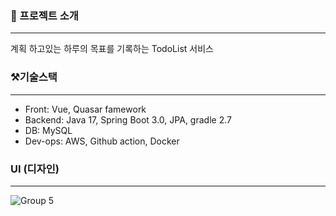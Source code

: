 ### 📌 프로젝트 소개
---
계획 하고있는 하루의 목표를 기록하는 TodoList 서비스

### ⚒️기술스택

---

- Front: Vue, Quasar famework
- Backend: Java 17, Spring Boot 3.0, JPA, gradle 2.7
- DB: MySQL
- Dev-ops: AWS, Github action, Docker

### UI (디자인)
---
![Group 5](https://github.com/SangWoon123/Todo/assets/100204926/56f9d674-76a1-4955-9b4d-b6b5d1ed7a60)

